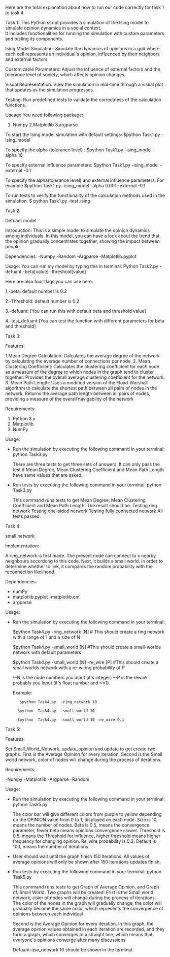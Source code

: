 Here are the total explanation about how to run our code correctly for task 1 to task 4.

Task 1:
This Python script provides a simulation of the Ising model to simulate opinion dynamics in a social context.  
It includes functionalities for running the simulation with custom parameters and testing its components.

Ising Model Simulation: Simulate the dynamics of opinions in a grid where each cell represents an individual's opinion, 
influenced by their neighbors and external factors.

Customizable Parameters: Adjust the influence of external factors and the tolerance level of society, which affects opinion changes.

Visual Representation: View the simulation in real-time through a visual plot that updates as the simulation progresses.

Testing: Run predefined tests to validate the correctness of the calculation functions.

Useage
You need following package:
1. Numpy
2.Matplotlib
3.argparse

To start the Ising model simulation with default settings: 
$python Task1.py -ising_model

 To specify the alpha (tolerance level) :
$python Task1.py -ising_model -alpha 10

To specify external influence parameters:
$python Task1.py -ising_model -external -0.1

To specify the alpha(tolerance level) and external influence parameters:
For example 
$python Task1.py -ising_model -alpha 0.001 -external -0.1

To run tests to verify the functionality of the calculation methods used in the simulation:
$ python Task1.py -test_ising








Task 2:

Defuant model

Introduction:
This is a simple model to simulate the opinion dynamics among individuals. In this model, you can have a look about the trend that the opinion gradually concentrates together, showing the impact between people.

Dependencies:
-Numpy
-Random
-Argparse
-Matplotlib.pyplot

Usage:
You can run my model by typing this in terminal:
Python Task2.py -defuant -beta[value] -threshold[value]

Here are also four flags you can use here:

1.-beta: default number is 0.2 

2.-Threshold: default number is 0.2

3.-defuant: [You can run this with default beta and threshold value]

4.-test_defuant:[You can test the function with different parameters for beta and threshold]








Task 3:

Features:

1.Mean Degree Calculation:
Calculates the average degree of the network by calculating the average number of connections per node.
2. Mean Clustering Coefficient:
Calculates the clustering coefficient for each node as a measure of the degree to which nodes in the graph tend to cluster together.
Provides the overall average clustering coefficient for the network.
3. Mean Path Length:
Uses a modified version of the Floyd-Warshall algorithm to calculate the shortest path between all pairs of nodes in the network.
Returns the average path length between all pairs of nodes, providing a measure of the overall navigability of the network

Requirements:

1. Python 3.x
2. Matplotlib
3. NumPy


Usage:
 -  Run the simulation by executing the following command in your terminal:
    	python   Task3.py
	
	There are three tests to get three sets of answers. It can only pass the test if Mean Degree, Mean 	Clustering Coefficient and Mean Path Length have same values that are asked.


- Run tests by executing the following command in your terminal:
    python    Task3.py
	
	This command runs tests to get Mean Degree, Mean Clustering Coefficient and Mean Path Length. The 	result should be:
	Testing ring network
	Testing one-sided network
	Testing fully connected network
	All tests passed.









Task 4:

 small network

Implementation:

A ring_network is first made. The present node can connect to x nearby neighbours accordong to this code. Next, it builds a small world. In order to determine whether to link, it compares the random probability with the reconnection likelihood.


Dependencies:
- numPy
- matplotlib.pyplot
-matplotlib.cm
- argparse

Usage:
- Run the simulation by executing the following command in your terminal:

	$python Task4.py -ring_network [N]   	# This should create a ring network with a range of 1 and a size of N

	$python Task4.py -small_world [N]	 #This should create a small-worlds network with default parameters

 	$python Task4.py -small_world [N]  -re_wire [P]      #This should create a small worlds network with a re-wiring probability of P

	--N is the node numbers you input  (it's integer)
	--P is the rewire probably you input (it's float number and <=1)

	Example:

		 $python Task4.py  -ring_network 10

		$python  Task4.py  -small_world 10
  
		$python  Task4.py  -small_world 10 -re_wire 0.1









Task 5:	

Features:

Set Small_World_Network, update_opinion and update to get create two graphs.
	First is the Average Opinion for every iteration.
	Second is the Small world network, color of nodes will change during the process of iterations.

Requirements:

-Numpy
-Matplotlib
-Argparse
-Random

Usage:
 -  Run the simulation by executing the following command in your terminal:
    	python   Task5.py
	
	The color bar will give different colors from purple to yellow depending on the OPINION value from 0 to 1, 		displayed on each node.
	Size is 10, means the number of nodes.
	Beta is 0.5, means the convergence parameter, fewer beta means opinions convergence slower.
	Threshold is 0.5, means the Threshold for influence, higher threshold means higher frequency for changing 		opinion.
	Re_wire probability is 0.2.
	Default is 100, means the number of iterations.

 -  User should wait until the graph finish 150 iterations. All values of average opinions will only be shown after 150	    iterations updates finish. 
    
	
	


- Run tests by executing the following command in your terminal:
    python    Task5.py
	
	This command runs tests to get Graph of  Average Opinion, and Graph of. Small World. 
	Two graphs will be created:
	Frist is the Small world network, color of nodes will change during the process of iterations.
	The color of the nodes in the graph will gradually change, the color will gradually become the same color,
	which represents the convergence of opinions between each individual
		
	Second is the Average Opinion for every iteration.
	In this graph, the average opinion values obtained in each iteration are recorded, and they form a graph,
	which converges to a straight line, which means that everyone's opinions converge after many discussions


 	Defuant-use_network 10 should be shown in the terminal. 










